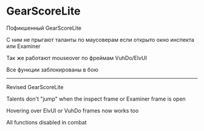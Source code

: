 # GearScoreLite

Пофикшенный GearScoreLite

С ним не прыгают таланты по маусоверам если открыто окно инспекта или Examiner

Так же работают mouseover по фреймам VuhDo/ElvUI

Все функции заблокированы в бою

---------------

Revised GearScoreLite

Talents don't "jump" when the inspect frame or Examiner frame is open

Hovering over ElvUI or VuhDo frames now works too

All functions disabled in combat

